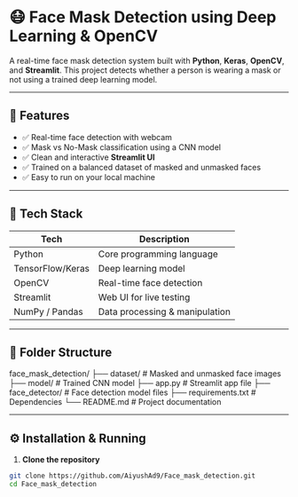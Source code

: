 # 😷 Face Mask Detection using Deep Learning & OpenCV

A real-time face mask detection system built with **Python**, **Keras**, **OpenCV**, and **Streamlit**. This project detects whether a person is wearing a mask or not using a trained deep learning model.

---

## 📌 Features

- ✅ Real-time face detection with webcam
- ✅ Mask vs No-Mask classification using a CNN model
- ✅ Clean and interactive **Streamlit UI**
- ✅ Trained on a balanced dataset of masked and unmasked faces
- ✅ Easy to run on your local machine

---

## 🧠 Tech Stack

| Tech             | Description                       |
|------------------|-----------------------------------|
| Python           | Core programming language         |
| TensorFlow/Keras | Deep learning model               |
| OpenCV           | Real-time face detection          |
| Streamlit        | Web UI for live testing           |
| NumPy / Pandas   | Data processing & manipulation    |

---

## 📂 Folder Structure

face_mask_detection/
├── dataset/ # Masked and unmasked face images
├── model/ # Trained CNN model
├── app.py # Streamlit app file
├── face_detector/ # Face detection model files
├── requirements.txt # Dependencies
└── README.md # Project documentation


---

## ⚙️ Installation & Running

1. **Clone the repository**  
```bash
git clone https://github.com/AiyushAd9/Face_mask_detection.git
cd Face_mask_detection
